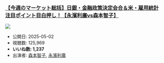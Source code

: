 ### [【今週のマーケット総括】日銀・金融政策決定会合＆米・雇用統計 注目ポイント目白押し！【永濱利廣vs森本智子】](https://www.youtube.com/watch?v=Z7R_rwjSgvI)
[![](https://img.youtube.com/vi/Z7R_rwjSgvI/sddefault.jpg)](https://www.youtube.com/watch?v=Z7R_rwjSgvI)
-   公開日: 2025-05-02
-   視聴数: 125,969
-   **いいね数: 1,237**
-   出演者: [森本智子](/rehacq_fan/people/森本智子 "wikilink"), [永濱利廣](/rehacq_fan/people/永濱利廣 "wikilink")

